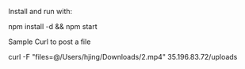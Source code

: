 Install and run with:

  npm install -d && npm start


Sample Curl to post a file

  curl -F "files=@/Users/hjing/Downloads/2.mp4" 35.196.83.72/uploads

